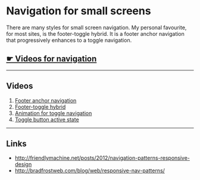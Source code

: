 # Navigation for small screens

There are many styles for small screen navigation.
My personal favourite, for most sites, is the footer-toggle hybrid.
It is a footer anchor navigation that progressively enhances to a toggle navigation.

## [☛ Videos for navigation](https://www.youtube.com/playlist?list=PLWjCJDeWfDdfJ3cSUNe_XiUWGpJj1tEAr)

---

## Videos

1. [Footer anchor navigation](http://www.youtube.com/watch?v=n3MgyKYcG8M)
2. [Footer-toggle hybrid](http://www.youtube.com/watch?v=DVgk_JQ_zA8)
3. [Animation for toggle navigation](http://www.youtube.com/watch?v=QgtygXfX9ao)
4. [Toggle button active state](http://www.youtube.com/watch?v=p-MQKCvSD4o)

---

## Links

- http://friendlymachine.net/posts/2012/navigation-patterns-responsive-design
- http://bradfrostweb.com/blog/web/responsive-nav-patterns/
